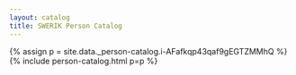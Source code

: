 ```yaml
---
layout: catalog
title: SWERIK Person Catalog
---
```

{% assign p = site.data._person-catalog.i-AFafkqp43qaf9gEGTZMMhQ %}
{% include person-catalog.html p=p %}


